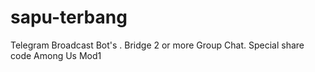 # sapu-terbang
Telegram Broadcast Bot's . Bridge 2 or more Group Chat. Special share code Among Us Mod1
